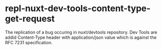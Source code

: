 # repl-nuxt-dev-tools-content-type-get-request
The replication of a bug occuring in nuxt/devtools repository. Dev Tools are addid Content-Type header with application/json value which is against the RFC 7231 specification.
